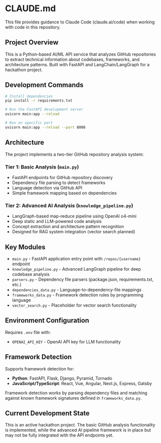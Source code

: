 # CLAUDE.md

This file provides guidance to Claude Code (claude.ai/code) when working with code in this repository.

## Project Overview

This is a Python-based AI/ML API service that analyzes GitHub repositories to extract technical information about codebases, frameworks, and architecture patterns. Built with FastAPI and LangChain/LangGraph for a hackathon project.

## Development Commands

```bash
# Install dependencies
pip install -r requirements.txt

# Run the FastAPI development server
uvicorn main:app --reload

# Run on specific port
uvicorn main:app --reload --port 8000
```

## Architecture

The project implements a two-tier GitHub repository analysis system:

### Tier 1: Basic Analysis (`main.py`)
- FastAPI endpoints for GitHub repository discovery
- Dependency file parsing to detect frameworks
- Language detection via GitHub API
- Simple framework mapping based on dependencies

### Tier 2: Advanced AI Analysis (`knowledge_pipeline.py`)
- LangGraph-based map-reduce pipeline using OpenAI o4-mini
- Deep static and LLM-powered code analysis
- Concept extraction and architecture pattern recognition
- Designed for RAG system integration (vector search planned)

## Key Modules

- `main.py` - FastAPI application entry point with `/repos/{username}` endpoint
- `knowledge_pipeline.py` - Advanced LangGraph pipeline for deep codebase analysis
- `parsers.py` - Dependency file parsers (package.json, requirements.txt, etc.)
- `dependencies_data.py` - Language-to-dependency-file mappings
- `frameworks_data.py` - Framework detection rules by programming language
- `vector_search.py` - Placeholder for vector search functionality

## Environment Configuration

Requires `.env` file with:
- `OPENAI_API_KEY` - OpenAI API key for LLM functionality

## Framework Detection

Supports framework detection for:
- **Python**: FastAPI, Flask, Django, Pyramid, Tornado
- **JavaScript/TypeScript**: React, Vue, Angular, Next.js, Express, Gatsby

Framework detection works by parsing dependency files and matching against known framework signatures defined in `frameworks_data.py`.

## Current Development State

This is an active hackathon project. The basic GitHub analysis functionality is implemented, while the advanced AI pipeline framework is in place but may not be fully integrated with the API endpoints yet.